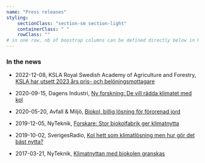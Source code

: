 ```yaml
---
name: "Press releases"
styling:
    sectionClass: "section-sm section-light"
    containerClass: " "
    rowClass: ""
# in one row, nb of boostrap columns can be defined directly below in HTML
---
```


<div class="col-md-8">

### **In the news**

<!-- * 202x-xx-xx, Media, [title](url)  -->

* 2022-12-08, KSLA Royal Swedish Academy of Agriculture and Forestry, [KSLA har utsett 2023 års pris- och belöningsmottagare](https://www.ksla.se/2022/12/08/ksla-har-utsett-2023-ars-pris-och-beloningsmottagare/)
  
* 2020-09-15, Dagens Industri, [Ny forskning: De vill rädda klimatet med kol](https://www.di.se/hallbart-naringsliv/ny-forskning-de-vill-radda-klimatet-med-kol/)

* 2020-05-20, Avfall & Miljö, [Biokol, billig lösning för förorenad jord](http://ebooks.exakta.se/avfall_sverige/2020/2005/20/)

* 2019-12-05, NyTeknik, [Forskare: Stor biokolfabrik ger klimatnytta](https://www.nyteknik.se/premium/forskare-stor-biokolfabrik-ger-klimatnytta-6980636)

* 2019-10-02, SverigesRadio, [Kol hett som klimatlösning men hur gör det bäst nytta?](https://sverigesradio.se/avsnitt/1366018)

* 2017-03-21, NyTeknik, [Klimatnyttan med biokolen granskas](https://www.nyteknik.se/energi/klimatnyttan-med-biokolen-granskas-6832218)


</div>